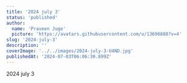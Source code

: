 ```yaml
---
title: '2024 july 3'
status: 'published'
author:
  name: 'Praveen Juge'
  picture: 'https://avatars.githubusercontent.com/u/13696888?v=4'
slug: '2024-july-3'
description: ''
coverImage: '../../images/2024-july-3-U4ND.jpg'
publishedAt: '2024-07-03T06:06:30.899Z'
---
```


2024 july 3